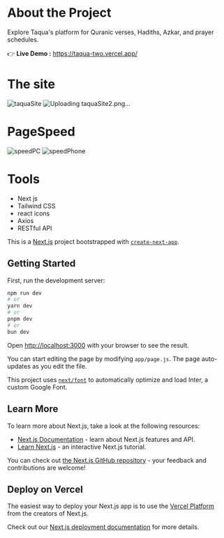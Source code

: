 # About the Project
Explore Taqua's platform for Quranic verses, Hadiths, Azkar, and prayer schedules.<br />

👉 **Live Demo :** https://taqua-two.vercel.app/

# The site
![taquaSite](https://github.com/Aya-AbdElsalam/taqua/assets/152267387/9e12c3b7-4b80-4333-b436-e8c811ecd146)
![Uploading taquaSite2.png…]()

# PageSpeed 
![speedPC](https://github.com/Aya-AbdElsalam/taqua/assets/152267387/c2dad6d3-a3e3-4272-a7e2-11146af7a618)
![speedPhone](https://github.com/Aya-AbdElsalam/taqua/assets/152267387/598c1120-12a2-40a9-9690-33593a975cf2)
# Tools
- Next js
- Tailwind CSS
- react icons
- Axios
- RESTful API
  
This is a [Next.js](https://nextjs.org/) project bootstrapped with [`create-next-app`](https://github.com/vercel/next.js/tree/canary/packages/create-next-app).

## Getting Started

First, run the development server:

```bash
npm run dev
# or
yarn dev
# or
pnpm dev
# or
bun dev
```

Open [http://localhost:3000](http://localhost:3000) with your browser to see the result.

You can start editing the page by modifying `app/page.js`. The page auto-updates as you edit the file.

This project uses [`next/font`](https://nextjs.org/docs/basic-features/font-optimization) to automatically optimize and load Inter, a custom Google Font.

## Learn More

To learn more about Next.js, take a look at the following resources:

- [Next.js Documentation](https://nextjs.org/docs) - learn about Next.js features and API.
- [Learn Next.js](https://nextjs.org/learn) - an interactive Next.js tutorial.

You can check out [the Next.js GitHub repository](https://github.com/vercel/next.js/) - your feedback and contributions are welcome!

## Deploy on Vercel

The easiest way to deploy your Next.js app is to use the [Vercel Platform](https://vercel.com/new?utm_medium=default-template&filter=next.js&utm_source=create-next-app&utm_campaign=create-next-app-readme) from the creators of Next.js.

Check out our [Next.js deployment documentation](https://nextjs.org/docs/deployment) for more details.
